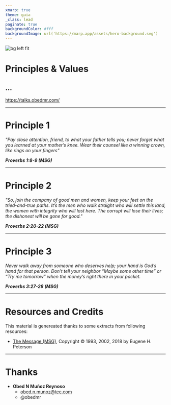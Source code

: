 ```yaml
---
xmarp: true
theme: gaia
_class: lead
paginate: true
backgroundColor: #fff
backgroundImage: url('https://marp.app/assets/hero-background.svg')
---
```


![bg left fit](https://miro.medium.com/v2/1*xBxb724952KeuG46GGc8Hw.gif)

# **Principles & Values**
## ...

https://talks.obedmr.com/

---

# Principle 1

_"Pay close attention, friend, to what your father tells you; never forget what you learned at your mother’s knee. Wear their counsel like a winning crown, like rings on your fingers"_

_**Proverbs 1:8-9 (MSG)**_

---


# Principle 2

_"So, join the company of good men and women,_
    _keep your feet on the tried-and-true paths._
_It’s the men who walk straight who will settle this land,_
    _the women with integrity who will last here._
_The corrupt will lose their lives;_
    _the dishonest will be gone for good."_

_**Proverbs 2:20-22 (MSG)**_

---

# Principle 3

_Never walk away from someone who deserves help;_
    _your hand is God’s hand for that person._
_Don’t tell your neighbor “Maybe some other time”_
    _or “Try me tomorrow”_
    _when the money’s right there in your pocket._

_**Proverbs 3:27-28 (MSG)**_

---

# Resources and Credits
This material is genereated thanks to some extracts from following resources:

- [The Message (MSG)](https://www.biblegateway.com/versions/Message-MSG-Bible/),
  Copyright © 1993, 2002, 2018 by Eugene H. Peterson

---

# Thanks

- **Obed N Muñoz Reynoso**
	- obed.n.munoz@tec.com
	- @obedmr
